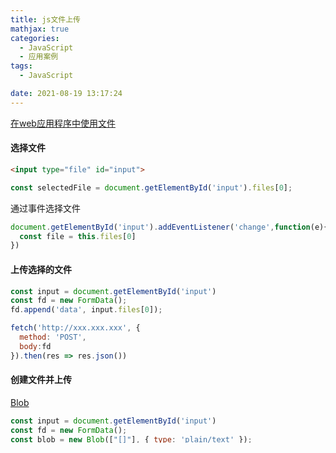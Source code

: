 ```yaml
---
title: js文件上传
mathjax: true
categories:
  - JavaScript
  - 应用案例
tags:
  - JavaScript

date: 2021-08-19 13:17:24
---
```


[在web应用程序中使用文件](https://developer.mozilla.org/zh-CN/docs/Web/API/File/Using_files_from_web_applications)

#### 选择文件

```html
<input type="file" id="input">
```

```javascript
const selectedFile = document.getElementById('input').files[0];
```

通过事件选择文件

```javascript
document.getElementById('input').addEventListener('change',function(e){
  const file = this.files[0]
})
```

#### 上传选择的文件

```javascript
const input = document.getElementById('input')
const fd = new FormData();
fd.append('data', input.files[0]);

fetch('http://xxx.xxx.xxx', {
  method: 'POST',
  body:fd
}).then(res => res.json())
```

#### 创建文件并上传

[Blob](https://developer.mozilla.org/zh-CN/docs/Web/API/Blob)

```javascript
const input = document.getElementById('input')
const fd = new FormData();
const blob = new Blob(["[]"], { type: 'plain/text' });
fd.append('data', blob,'script.txt');

fetch('http://xxx.xxx.xxx', {
  method: 'POST',
  body:fd
}).then(res => res.json())
```

